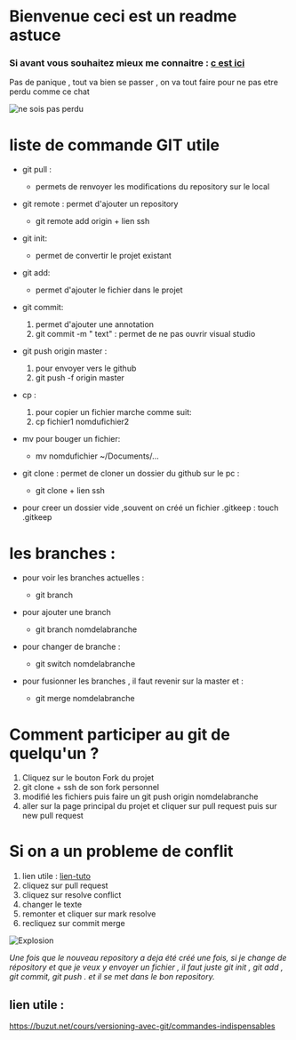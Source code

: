 # Bienvenue ceci est un readme astuce 


 ### Si avant vous souhaitez mieux me connaitre  : [c est ici](https://github.com/borisbecode/jour2/blob/master/readme.md)



Pas de panique , tout va bien se passer , on va tout faire pour ne pas etre perdu comme ce chat 



![ne sois pas perdu](https://media.giphy.com/media/gX2NAgKI2HeoM/giphy.gif?cid=ecf05e47e9flspjo1ylgfgqjb6mm6mwx86fw9iyf7rq7mldg&rid=giphy.gif&ct=g)

 # liste de commande GIT utile 

* git pull : 
    * permets de renvoyer les modifications du repository sur le local 

*  git remote : permet d'ajouter un repository 
    * git remote  add origin + lien ssh

* git init:
    * permet de convertir le projet existant 

* git add:
    *   permet d'ajouter le fichier dans le projet 

* git commit:
    1. permet d'ajouter une annotation 
    2. git commit -m " text" : permet de ne pas ouvrir visual studio

* git push origin master :
    1. pour envoyer vers le github
    2.  git push -f origin master 
    


* cp :
    1. pour copier un fichier marche comme suit:
    2. cp fichier1 nomdufichier2


* mv pour bouger un fichier:
    * mv nomdufichier ~/Documents/...


* git clone : permet de cloner un dossier du github sur le pc  : 
    * git clone + lien ssh


* pour creer un dossier vide ,souvent on créé un fichier .gitkeep :  touch .gitkeep

# les branches : 


* pour voir les branches actuelles : 
    * git branch 

* pour ajouter une branch
    * git branch nomdelabranche

* pour changer de branche : 
    * git switch nomdelabranche

* pour fusionner les branches , il faut revenir sur la master et :

    * git merge nomdelabranche



# Comment participer au git de quelqu'un ?  

1. Cliquez sur le bouton Fork du projet
2. git clone + ssh de son fork personnel
3. modifié les fichiers puis faire un git push origin nomdelabranche
4. aller sur la page principal du projet et cliquer sur pull request puis sur new pull request


# Si on a un probleme de conflit 

1. lien utile :  [lien-tuto](https://docs.github.com/en/github/collaborating-with-pull-requests/addressing-merge-conflicts/resolving-a-merge-conflict-on-github)
2. cliquez sur pull request
3. cliquez sur resolve conflict
4. changer le texte 
5. remonter et cliquer sur mark resolve
6. recliquez sur commit merge 





![Explosion](https://media.giphy.com/media/2rqEdFfkMzXmo/giphy.gif?cid=ecf05e47tcvg6u7oeh1rbwf04tq5a7n3c8ye9wq7l0s6q7e8&rid=giphy.gif&ct=g)

*Une fois que le nouveau repository a deja été créé une fois, si je change de répository et que je veux y envoyer un fichier , il faut juste git init , git add , git commit, git push . et il se met dans le bon repository.*



## lien utile : 
https://buzut.net/cours/versioning-avec-git/commandes-indispensables



